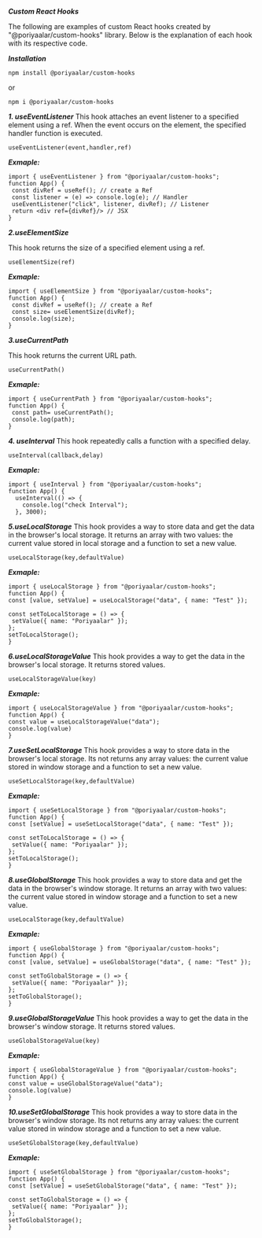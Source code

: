 ***Custom React Hooks***

The following are examples of custom React hooks created by "@poriyaalar/custom-hooks" library. Below is the explanation of each hook with its respective code.

***Installation***
```
npm install @poriyaalar/custom-hooks
```

or
 
```
npm i @poriyaalar/custom-hooks 
```

***1. useEventListener***
This hook attaches an event listener to a specified element using a ref. When the event occurs on the element, the specified handler function is executed.
  ```
  useEventListener(event,handler,ref)
  ```
  ***Exmaple:***
 ```
import { useEventListener } from "@poriyaalar/custom-hooks";
function App() {
  const divRef = useRef(); // create a Ref
  const listener = (e) => console.log(e); // Handler
  useEventListener("click", listener, divRef); // Listener
  return <div ref={divRef}/> // JSX
}
```

***2.useElementSize***

This hook returns the size of a specified element using a ref.
```
useElementSize(ref)
 ``` 
 ***Exmaple:***
 ``` 
import { useElementSize } from "@poriyaalar/custom-hooks";
function App() {
  const divRef = useRef(); // create a Ref
  const size= useElementSize(divRef); 
  console.log(size);
}
```
***3.useCurrentPath***

This hook returns the current URL path.

```
useCurrentPath()
```
 ***Exmaple:*** 
 ```
import { useCurrentPath } from "@poriyaalar/custom-hooks";
function App() {
  const path= useCurrentPath(); 
  console.log(path);
}
```

***4. useInterval***
This hook repeatedly calls a function with a specified delay.
```
useInterval(callback,delay)
```
  ***Exmaple:***
  
```
import { useInterval } from "@poriyaalar/custom-hooks";
function App() {
  useInterval(() => {
    console.log("check Interval");
  }, 3000);
```

***5.useLocalStorage***
This hook provides a way to store data  and get the data in the browser's local storage. It returns an array with two values: the current value stored in local storage and a function to set a new value.
 ```
useLocalStorage(key,defaultValue)
   ```
  ***Exmaple:***
   ```
import { useLocalStorage } from "@poriyaalar/custom-hooks";
function App() {
  const [value, setValue] = useLocalStorage("data", { name: "Test" });

  const setToLocalStorage = () => {
    setValue({ name: "Poriyaalar" });
  };
  setToLocalStorage();
}
 ```
***6.useLocalStorageValue***
This hook provides a way to  get the data in the browser's local storage. It returns  stored values.
 ```
useLocalStorageValue(key)
   ```
  ***Exmaple:***
   ```
import { useLocalStorageValue } from "@poriyaalar/custom-hooks";
function App() {
  const value = useLocalStorageValue("data");
 console.log(value)
}
 ```

***7.useSetLocalStorage***
This hook provides a way to store data   in the browser's local storage. Its not returns any array  values: the current value stored in window storage and a function to set a new value.
 ```
useSetLocalStorage(key,defaultValue)
   ```
  ***Exmaple:***
   ```
import { useSetLocalStorage } from "@poriyaalar/custom-hooks";
function App() {
  const [setValue] = useSetLocalStorage("data", { name: "Test" });

  const setToLocalStorage = () => {
    setValue({ name: "Poriyaalar" });
  };
  setToLocalStorage();
}
 ```

***8.useGlobalStorage***
This hook provides a way to store data and get the data in the browser's window storage. It returns an array with two values: the current value stored in window storage and a function to set a new value.
 ```
useLocalStorage(key,defaultValue)
   ```
  ***Exmaple:***
   ```
import { useGlobalStorage } from "@poriyaalar/custom-hooks";
function App() {
  const [value, setValue] = useGlobalStorage("data", { name: "Test" });

  const setToGlobalStorage = () => {
    setValue({ name: "Poriyaalar" });
  };
  setToGlobalStorage();
  }
   ```
***9.useGlobalStorageValue***
This hook provides a way to  get the data in the browser's window storage. It returns  stored values.
 ```
useGlobalStorageValue(key)
   ```
  ***Exmaple:***
   ```
import { useGlobalStorageValue } from "@poriyaalar/custom-hooks";
function App() {
  const value = useGlobalStorageValue("data");
 console.log(value)
}
 ```
***10.useSetGlobalStorage***
This hook provides a way to store data   in the browser's window storage. Its not returns any array  values: the current value stored in window storage and a function to set a new value.
 ```
useSetGlobalStorage(key,defaultValue)
   ```
  ***Exmaple:***
   ```
import { useSetGlobalStorage } from "@poriyaalar/custom-hooks";
function App() {
  const [setValue] = useSetGlobalStorage("data", { name: "Test" });

  const setToGlobalStorage = () => {
    setValue({ name: "Poriyaalar" });
  };
  setToGlobalStorage();
}
 ```
